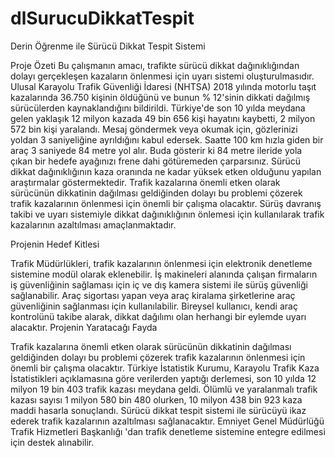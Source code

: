 # dlSurucuDikkatTespit
Derin Öğrenme ile Sürücü Dikkat Tespit Sistemi

Proje Özeti
Bu çalışmanın amacı, trafikte sürücü dikkat dağınıklığından dolayı gerçekleşen kazaların önlenmesi için uyarı sistemi oluşturulmasıdır. Ulusal Karayolu Trafik Güvenliği İdaresi (NHTSA) 2018 yılında motorlu taşıt kazalarında 36.750 kişinin öldüğünü ve bunun % 12'sinin dikkati dağılmış sürücülerden kaynaklandığını bildirildi. Türkiye'de son 10 yılda meydana gelen yaklaşık 12 milyon kazada 49 bin 656 kişi hayatını kaybetti, 2 milyon 572 bin kişi yaralandı. Mesaj göndermek veya okumak için, gözlerinizi yoldan 3 saniyeliğine ayrıldığını kabul edersek. Saatte 100 km hızla giden bir araç 3 saniyede 84 metre yol alır. Buda gösterir ki 84 metre ileride yola çıkan bir hedefe ayağınızı frene dahi götüremeden çarparsınız. Sürücü dikkat dağınıklığının kaza oranında ne kadar yüksek etken olduğunu yapılan araştırmalar göstermektedir. Trafik kazalarına önemli etken olarak sürücünün dikkatinin dağılması geldiğinden dolayı bu problemi çözerek trafik kazalarının önlenmesi için önemli bir çalışma olacaktır. Sürüş davranış takibi ve uyarı sistemiyle dikkat dağınıklığının önlemesi için kullanılarak trafik kazalarının azaltılması amaçlanmaktadır.

Projenin Hedef Kitlesi

Trafik Müdürlükleri, trafik kazalarının önlenmesi için elektronik denetleme sistemine modül olarak eklenebilir.
İş makineleri alanında çalışan firmaların iş güvenliğinin sağlaması için iç ve dış kamera sistemi ile sürüş güvenliği sağlanabilir.
Araç sigortası yapan veya araç kiralama şirketlerine araç güvenliğinin sağlanması için kullanılabilir.
Bireysel kullanıcı, kendi araç kontrolünü takibe alarak, dikkat dağılımı olan herhangi bir eylemde uyarı alacaktır. 
Projenin Yaratacağı Fayda

Trafik kazalarına önemli etken olarak sürücünün dikkatinin dağılması geldiğinden dolayı bu problemi çözerek trafik kazalarının önlenmesi için önemli bir çalışma olacaktır. Türkiye İstatistik Kurumu, Karayolu Trafik Kaza İstatistikleri açıklamasına göre verilerden yaptığı derlemesi, son 10 yılda 12 milyon 19 bin 403 trafik kazası meydana geldi. Ölümlü ve yaralanmalı trafik kazası sayısı 1 milyon 580 bin 480 olurken, 10 milyon 438 bin 923 kaza maddi hasarla sonuçlandı. Sürücü dikkat tespit sistemi ile sürücüyü ikaz ederek trafik kazalarının azaltılması sağlanacaktır.
Emniyet Genel Müdürlüğü Trafik Hizmetleri Başkanlığı 'dan trafik denetleme sistemine entegre edilmesi için destek alınabilir.
